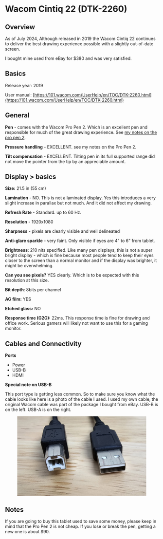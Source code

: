 # Wacom Cintiq 22 (DTK-2260)

## Overview

As of July 2024, Although released in 2019 the Wacom Cintiq 22 continues to deliver the best drawing experience possible with a slightly out-of-date screen.

I bought mine used from eBay for $380 and was very satisfied.&#x20;

## Basics

Release year: 2019

User manual: [https://101.wacom.com/UserHelp/en/TOC/DTK-2260.html](https://101.wacom.com/UserHelp/en/TOC/DTK-2260.html)

## General

**Pen** - comes with the Wacom Pro Pen 2. Which is an excellent pen and responsible for much of the great drawing experience. See [my notes on the pro pen 2](../wacom-pen-models/7p-notes-wacom-kp-504e.md).

**Pressure handling** - EXCELLENT. see my notes on the Pro Pen 2.

**Tilt compensation** - EXCELLENT. Tilting pen in its full supported range did not move the pointer from the tip by an appreciable amount.&#x20;

## Display > basics

**Size:** 21.5 in (55 cm)

**Lamination** - NO. This is not a laminated display. Yes this introduces a very slight increase in parallax but not much. And it did not affect my drawing.

**Refresh Rate** - Standard. up to 60 Hz.

**Resolution** - 1920x1080

**Sharpness** - pixels are clearly visible and well delineated

**Anti-glare sparkle** - very faint. Only visible if eyes are 4" to 6" from tablet.&#x20;

**Brightness**: 210 nits specified. Like many pen displays, this is not a super bright display - which is fine because most people tend to keep their eyes closer to the screen than a normal monitor and if the display was brighter, it might be overwhelming.

**Can you see pixels?** YES clearly. Which is to be expected with this resolution at this size.

**Bit depth**: 8bits per channel

**AG film:** YES

**Etched glass:** NO

**Response time (G2G):** 22ms. This response time is fine for drawing and office work. Serious gamers will likely not want to use this for a gaming monitor.

## **Cables and Connectivity**

**Ports**

* Power
* USB-B&#x20;
* HDMI

**Special note on USB-B**

This port type is getting less common. So to make sure you know what the cable looks like here is a photo of the cable I used. I used my own cable, the original Wacom cable was part of the package I bought from eBay. USB-B is on the left. USB-A is on the right.

<figure><img src="../../../.gitbook/assets/USB-B-and-USB-A.jpg" alt=""><figcaption></figcaption></figure>

## Notes

If you are going to buy this tablet used to save some money, please keep in mind that the Pro Pen 2 is not cheap. If you lose or break the pen,  getting a new one is about $90.


